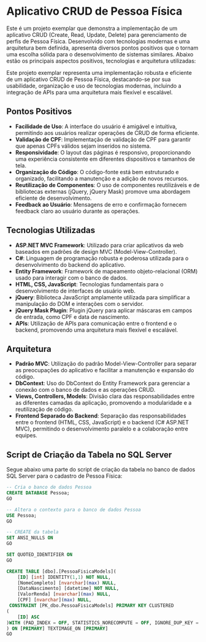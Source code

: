 # Aplicativo CRUD de Pessoa Física
Este é um projeto exemplar que demonstra a implementação de um aplicativo CRUD (Create, Read, Update, Delete) para gerenciamento de perfis de Pessoa Física. Desenvolvido com tecnologias modernas e uma arquitetura bem definida, apresenta diversos pontos positivos que o tornam uma escolha sólida para o desenvolvimento de sistemas similares. Abaixo estão os principais aspectos positivos, tecnologias e arquitetura utilizadas:

Este projeto exemplar representa uma implementação robusta e eficiente de um aplicativo CRUD de Pessoa Física, destacando-se por sua usabilidade, organização e uso de tecnologias modernas, incluindo a integração de APIs para uma arquitetura mais flexível e escalável.

## Pontos Positivos
- **Facilidade de Uso**: A interface do usuário é amigável e intuitiva, permitindo aos usuários realizar operações de CRUD de forma eficiente.
- **Validação de CPF**: Implementação de validação de CPF para garantir que apenas CPFs válidos sejam inseridos no sistema.
- **Responsividade**: O layout das páginas é responsivo, proporcionando uma experiência consistente em diferentes dispositivos e tamanhos de tela.
- **Organização do Código**: O código-fonte está bem estruturado e organizado, facilitando a manutenção e a adição de novos recursos.
- **Reutilização de Componentes**: O uso de componentes reutilizáveis e de bibliotecas externas (jQuery, jQuery Mask) promove uma abordagem eficiente de desenvolvimento.
- **Feedback ao Usuário**: Mensagens de erro e confirmação fornecem feedback claro ao usuário durante as operações.

## Tecnologias Utilizadas
- **ASP.NET MVC Framework**: Utilizado para criar aplicativos da web baseados em padrões de design MVC (Model-View-Controller).
- **C#**: Linguagem de programação robusta e poderosa utilizada para o desenvolvimento do backend do aplicativo.
- **Entity Framework**: Framework de mapeamento objeto-relacional (ORM) usado para interagir com o banco de dados.
- **HTML, CSS, JavaScript**: Tecnologias fundamentais para o desenvolvimento de interfaces de usuário web.
- **jQuery**: Biblioteca JavaScript amplamente utilizada para simplificar a manipulação do DOM e interações com o servidor.
- **jQuery Mask Plugin**: Plugin jQuery para aplicar máscaras em campos de entrada, como CPF e data de nascimento.
- **APIs**: Utilização de APIs para comunicação entre o frontend e o backend, promovendo uma arquitetura mais flexível e escalável.

## Arquitetura
- **Padrão MVC**: Utilização do padrão Model-View-Controller para separar as preocupações do aplicativo e facilitar a manutenção e expansão do código.
- **DbContext**: Uso do DbContext do Entity Framework para gerenciar a conexão com o banco de dados e as operações CRUD.
- **Views, Controllers, Models**: Divisão clara das responsabilidades entre as diferentes camadas da aplicação, promovendo a modularidade e a reutilização de código.
- **Frontend Separado do Backend**: Separação das responsabilidades entre o frontend (HTML, CSS, JavaScript) e o backend (C# ASP.NET MVC), permitindo o desenvolvimento paralelo e a colaboração entre equipes.

## Script de Criação da Tabela no SQL Server

Segue abaixo uma parte do script de criação da tabela no banco de dados SQL Server para o cadastro de Pessoa Física:
```sql
-- Cria o banco de dados Pessoa
CREATE DATABASE Pessoa;
GO

-- Altera o contexto para o banco de dados Pessoa
USE Pessoa;
GO

-- CREATE da tabela 
SET ANSI_NULLS ON
GO

SET QUOTED_IDENTIFIER ON
GO

CREATE TABLE [dbo].[PessoaFisicaModels](
	[ID] [int] IDENTITY(1,1) NOT NULL,
	[NomeCompleto] [nvarchar](max) NULL,
	[DataNascimento] [datetime] NOT NULL,
	[ValorRenda] [nvarchar](max) NULL,
	[CPF] [nvarchar](max) NULL,
 CONSTRAINT [PK_dbo.PessoaFisicaModels] PRIMARY KEY CLUSTERED 
(
	[ID] ASC
)WITH (PAD_INDEX = OFF, STATISTICS_NORECOMPUTE = OFF, IGNORE_DUP_KEY = OFF, ALLOW_ROW_LOCKS = ON, ALLOW_PAGE_LOCKS = ON, OPTIMIZE_FOR_SEQUENTIAL_KEY = OFF) ON [PRIMARY]
) ON [PRIMARY] TEXTIMAGE_ON [PRIMARY]
GO
